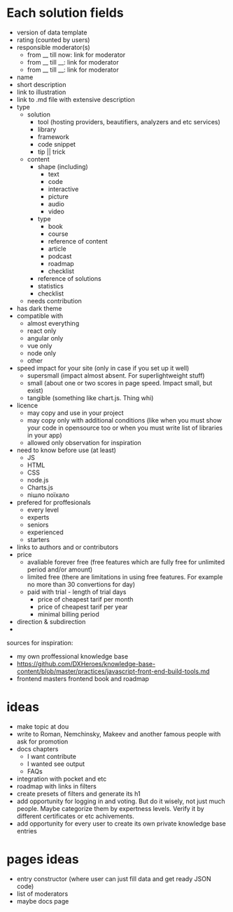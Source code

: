 # Each solution fields

- version of data template
- rating (counted by users)
- responsible moderator(s)
    - from __ till now: link for moderator
    - from __ till __: link for moderator
    - from __ till __: link for moderator
- name
- short description
- link to illustration
- link to .md file with extensive description
- type
    - solution
        - tool (hosting providers, beautifiers, analyzers and etc services)
        - library
        - framework
        - code snippet
        - tip || trick
    - content
        - shape (including)
            - text
            - code
            - interactive
            - picture
            - audio
            - video
        - type
            - book
            - course
            - reference of content
            - article
            - podcast
            - roadmap
            - checklist
        - reference of solutions
        - statistics
        - checklist
    - needs contribution
- has dark theme
- compatible with
    - almost everything
    - react only
    - angular only
    - vue only
    - node only
    - other
- speed impact for your site (only in case if you set up it well)
    - supersmall (impact almost absent. For superlightweight stuff)
    - small (about one or two scores in page speed. Impact small, but exist)
    - tangible (something like chart.js. Thing whi)
- licence
    - may copy and use in your project
    - may copy only with additional conditions (like when you must show your code in opensource too or when you must write list of libraries in your app) 
    - allowed only observation for inspiration
- need to know before use (at least)
    - JS
    - HTML
    - CSS
    - node.js
    - Charts.js
    - пішло поїхало
- prefered for proffesionals
    - every level
    - experts
    - seniors
    - experienced
    - starters
- links to authors and or contributors
- price
    - avaliable forever free (free features which are fully free for unlimited period and/or amount)
    - limited free (there are limitations in using free features. For example no more than 30 convertions for day)
    - paid with trial
            - length of trial days
        - price of cheapest tarif per month
        - price of cheapest tarif per year
        - minimal billing period
- direction & subdirection
-


sources for inspiration:
- my own proffessional knowledge base
- https://github.com/DXHeroes/knowledge-base-content/blob/master/practices/javascript-front-end-build-tools.md
- frontend masters frontend book and roadmap

# ideas
- make topic at dou
- write to Roman, Nemchinsky, Makeev and another famous people with ask for promotion
- docs chapters
    - I want contribute
    - I wanted see output
    - FAQs
- integration with pocket and etc
- roadmap with links in filters
- create presets of filters and generate its h1
- add opportunity for logging in and voting. But do it wisely, not just much people. Maybe categorize them by expertness levels. Verify it by different certificates or etc achivements.
- add opportunity for every user to create its own private knowledge base entries

# pages ideas
- entry constructor (where user can just fill data and get ready JSON code)
- list of moderators
- maybe docs page
